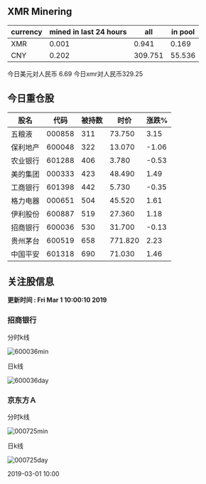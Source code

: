 ## XMR Minering

|currency|mined in last 24 hours|all|in pool|
|---|---|---|---|
|XMR|0.001|0.941|0.169|
|CNY|0.202|309.751|55.536|

今日美元对人民币 6.69	今日xmr对人民币329.25


## 今日重仓股 

|股名|代码|被持数|时价|涨跌%|
|---|---|---|---|---|
|五粮液|000858|311|73.750|3.15|
|保利地产|600048|322|13.070|-1.06|
|农业银行|601288|406|3.780|-0.53|
|美的集团|000333|423|48.490|1.49|
|工商银行|601398|442|5.730|-0.35|
|格力电器|000651|504|45.520|1.61|
|伊利股份|600887|519|27.360|1.18|
|招商银行|600036|530|31.700|-0.13|
|贵州茅台|600519|658|771.820|2.23|
|中国平安|601318|690|71.030|1.46|

## 关注股信息
**更新时间 : Fri Mar  1 10:00:10 2019**
### 招商银行 
分时k线

![600036min](http://image.sinajs.cn/newchart/min/n/sh600036.gif)

日k线

![600036day](http://image.sinajs.cn/newchart/daily/n/sh600036.gif)

### 京东方Ａ 
分时k线

![000725min](http://image.sinajs.cn/newchart/min/n/sz000725.gif)

日k线

![000725day](http://image.sinajs.cn/newchart/daily/n/sz000725.gif)

2019-03-01 10:00